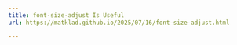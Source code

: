 ```yaml
---
title: font-size-adjust Is Useful
url: https://matklad.github.io/2025/07/16/font-size-adjust.html

---
```


